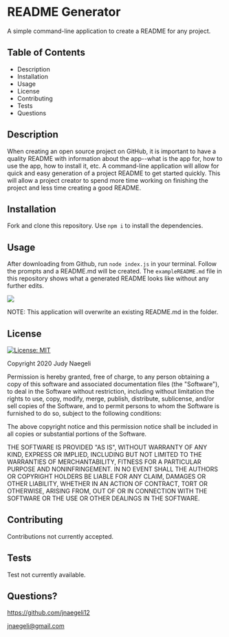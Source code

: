   # README Generator 
  A simple command-line application to create a README for any project.
  ## Table of Contents
  * Description
  * Installation
  * Usage
  * License
  * Contributing
  * Tests
  * Questions
  ## Description
  When creating an open source project on GitHub, it is important to have a quality README with information about the app--what is the app for, how to use the app, how to install it, etc. A command-line application will allow for quick and easy generation of a project README to get started quickly. This will allow a project creator to spend more time working on finishing the project and less time creating a good README.
  ## Installation
  Fork and clone this repository. 
  Use `npm i` to install the dependencies.
  ## Usage
  After downloading from Github, run `node index.js` in your terminal. Follow the prompts and a README.md will be created. The `exampleREADME.md` file in this repository shows what a generated README looks like without any further edits.

  ![](Screencast-Week9.gif)

  NOTE: This application will overwrite an existing README.md in the folder.
  ## License
  [![License: MIT](https://img.shields.io/badge/License-MIT-yellow.svg)](https://opensource.org/licenses/MIT)

  Copyright 2020 Judy Naegeli

Permission is hereby granted, free of charge, to any person obtaining a copy of this software and associated documentation files (the "Software"), to deal in the Software without restriction, including without limitation the rights to use, copy, modify, merge, publish, distribute, sublicense, and/or sell copies of the Software, and to permit persons to whom the Software is furnished to do so, subject to the following conditions:

The above copyright notice and this permission notice shall be included in all copies or substantial portions of the Software.

THE SOFTWARE IS PROVIDED "AS IS", WITHOUT WARRANTY OF ANY KIND, EXPRESS OR IMPLIED, INCLUDING BUT NOT LIMITED TO THE WARRANTIES OF MERCHANTABILITY, FITNESS FOR A PARTICULAR PURPOSE AND NONINFRINGEMENT. IN NO EVENT SHALL THE AUTHORS OR COPYRIGHT HOLDERS BE LIABLE FOR ANY CLAIM, DAMAGES OR OTHER LIABILITY, WHETHER IN AN ACTION OF CONTRACT, TORT OR OTHERWISE, ARISING FROM, OUT OF OR IN CONNECTION WITH THE SOFTWARE OR THE USE OR OTHER DEALINGS IN THE SOFTWARE.
  ## Contributing
  Contributions not currently accepted.
  ## Tests
  Test not currently available.
  ## Questions?
  https://github.com/jnaegeli12

  jnaegeli@gmail.com
